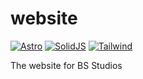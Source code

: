 # website

[![Astro](https://img.shields.io/static/v1?label=&message=Astro&color=FF5D01&logo=astro&style=for-the-badge&logoColor=white)](https://astro.build/)
[![SolidJS](https://img.shields.io/static/v1?label=&message=SolidJS&color=2C4F7C&logo=solid&style=for-the-badge&logoColor=white)](https://www.solidjs.com/)
[![Tailwind](https://img.shields.io/static/v1?label=&message=Tailwind&color=06B6D4&logo=tailwindcss&style=for-the-badge&logoColor=white)](https://tailwindcss.com/)

The website for BS Studios
